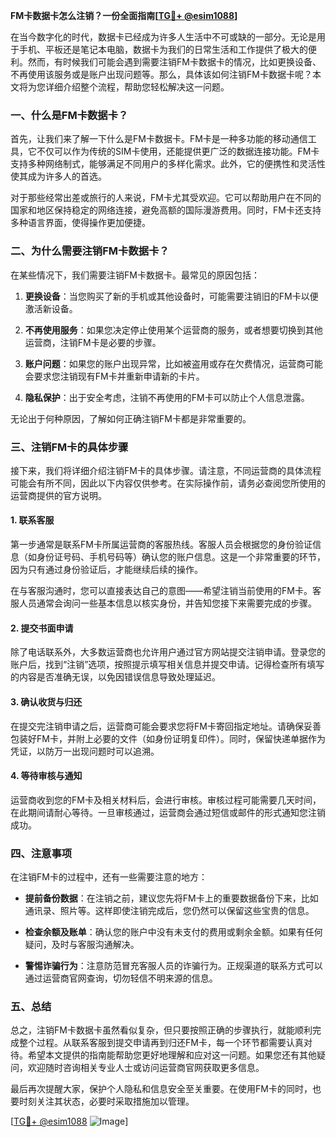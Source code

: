 **FM卡数据卡怎么注销？一份全面指南[[TG💪+ @esim1088](https://t.me/s/esim1088)]**

在当今数字化的时代，数据卡已经成为许多人生活中不可或缺的一部分。无论是用于手机、平板还是笔记本电脑，数据卡为我们的日常生活和工作提供了极大的便利。然而，有时候我们可能会遇到需要注销FM卡数据卡的情况，比如更换设备、不再使用该服务或是账户出现问题等。那么，具体该如何注销FM卡数据卡呢？本文将为您详细介绍整个流程，帮助您轻松解决这一问题。

### 一、什么是FM卡数据卡？

首先，让我们来了解一下什么是FM卡数据卡。FM卡是一种多功能的移动通信工具，它不仅可以作为传统的SIM卡使用，还能提供更广泛的数据连接功能。FM卡支持多种网络制式，能够满足不同用户的多样化需求。此外，它的便携性和灵活性使其成为许多人的首选。

对于那些经常出差或旅行的人来说，FM卡尤其受欢迎。它可以帮助用户在不同的国家和地区保持稳定的网络连接，避免高额的国际漫游费用。同时，FM卡还支持多种语言界面，使得操作更加便捷。

### 二、为什么需要注销FM卡数据卡？

在某些情况下，我们需要注销FM卡数据卡。最常见的原因包括：

1. **更换设备**：当您购买了新的手机或其他设备时，可能需要注销旧的FM卡以便激活新设备。
   
2. **不再使用服务**：如果您决定停止使用某个运营商的服务，或者想要切换到其他运营商，注销FM卡是必要的步骤。

3. **账户问题**：如果您的账户出现异常，比如被盗用或存在欠费情况，运营商可能会要求您注销现有FM卡并重新申请新的卡片。

4. **隐私保护**：出于安全考虑，注销不再使用的FM卡可以防止个人信息泄露。

无论出于何种原因，了解如何正确注销FM卡都是非常重要的。

### 三、注销FM卡的具体步骤

接下来，我们将详细介绍注销FM卡的具体步骤。请注意，不同运营商的具体流程可能会有所不同，因此以下内容仅供参考。在实际操作前，请务必查阅您所使用的运营商提供的官方说明。

#### 1. 联系客服

第一步通常是联系FM卡所属运营商的客服热线。客服人员会根据您的身份验证信息（如身份证号码、手机号码等）确认您的账户信息。这是一个非常重要的环节，因为只有通过身份验证后，才能继续后续的操作。

在与客服沟通时，您可以直接表达自己的意图——希望注销当前使用的FM卡。客服人员通常会询问一些基本信息以核实身份，并告知您接下来需要完成的步骤。

#### 2. 提交书面申请

除了电话联系外，大多数运营商也允许用户通过官方网站提交注销申请。登录您的账户后，找到“注销”选项，按照提示填写相关信息并提交申请。记得检查所有填写的内容是否准确无误，以免因错误信息导致处理延迟。

#### 3. 确认收货与归还

在提交完注销申请之后，运营商可能会要求您将FM卡寄回指定地址。请确保妥善包装好FM卡，并附上必要的文件（如身份证明复印件）。同时，保留快递单据作为凭证，以防万一出现问题时可以追溯。

#### 4. 等待审核与通知

运营商收到您的FM卡及相关材料后，会进行审核。审核过程可能需要几天时间，在此期间请耐心等待。一旦审核通过，运营商会通过短信或邮件的形式通知您注销成功。

### 四、注意事项

在注销FM卡的过程中，还有一些需要注意的地方：

- **提前备份数据**：在注销之前，建议您先将FM卡上的重要数据备份下来，比如通讯录、照片等。这样即使注销完成后，您仍然可以保留这些宝贵的信息。
  
- **检查余额及账单**：确认您的账户中没有未支付的费用或剩余金额。如果有任何疑问，及时与客服沟通解决。

- **警惕诈骗行为**：注意防范冒充客服人员的诈骗行为。正规渠道的联系方式可以通过运营商官网查询，切勿轻信不明来源的信息。

### 五、总结

总之，注销FM卡数据卡虽然看似复杂，但只要按照正确的步骤执行，就能顺利完成整个过程。从联系客服到提交申请再到归还FM卡，每一个环节都需要认真对待。希望本文提供的指南能帮助您更好地理解和应对这一问题。如果您还有其他疑问，欢迎随时咨询相关专业人士或访问运营商官网获取更多信息。

最后再次提醒大家，保护个人隐私和信息安全至关重要。在使用FM卡的同时，也要时刻关注其状态，必要时采取措施加以管理。

[[TG💪+ @esim1088](https://t.me/s/esim1088) ![Image](https://i.postimg.cc/4NQfJmqS/Snipaste-2025-05-13-00-14-12.png)]